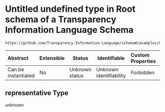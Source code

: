 # Untitled undefined type in Root schema of a Transparency Information Language Schema

```txt
https://github.com/Transparency-Information-Language/schema#/examples/0/dataDisclosed/0/recipients/0/representative
```




| Abstract            | Extensible | Status         | Identifiable            | Custom Properties | Additional Properties | Access Restrictions | Defined In                                                           |
| :------------------ | ---------- | -------------- | ----------------------- | :---------------- | --------------------- | ------------------- | -------------------------------------------------------------------- |
| Can be instantiated | No         | Unknown status | Unknown identifiability | Forbidden         | Allowed               | none                | [tilt-schema.json\*](../out/tilt-schema.json "open original schema") |

## representative Type

unknown
